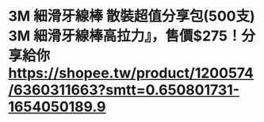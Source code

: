 # 3M 細滑牙線棒 散裝超值分享包(500支) 3M 細滑牙線棒高拉力』，售價$275！分享給你 https://shopee.tw/product/1200574/6360311663?smtt=0.650801731-1654050189.9